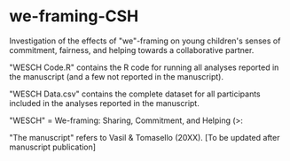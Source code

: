 # we-framing-CSH
Investigation of the effects of "we"-framing on young children's senses of commitment, fairness, and helping towards a collaborative partner.

"WESCH Code.R" contains the R code for running all analyses reported in the manuscript (and a few not reported in the manuscript).

"WESCH Data.csv" contains the complete dataset for all participants included in the analyses reported in the manuscript.

"WESCH" = We-framing: Sharing, Commitment, and Helping (>:

"The manuscript" refers to Vasil & Tomasello (20XX). [To be updated after manuscript publication]
